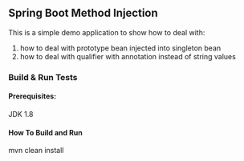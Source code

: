 ## Spring Boot Method Injection

This is a simple demo application to show how to deal with:

1. how to deal with prototype bean injected into singleton bean
2. how to deal with qualifier with annotation instead of string values

### Build & Run Tests
#### Prerequisites:
 JDK 1.8
#### How To Build and Run 

mvn clean install

